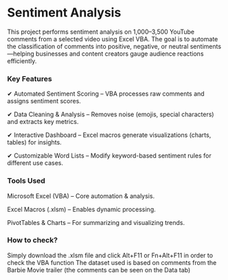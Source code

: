 # Sentiment Analysis

This project performs sentiment analysis on 1,000–3,500 YouTube comments from a selected video using Excel VBA. The goal is to automate the classification of comments into positive, negative, or neutral sentiments—helping businesses and content creators gauge audience reactions efficiently.

### Key Features

✔ Automated Sentiment Scoring – VBA processes raw comments and assigns sentiment scores.

✔ Data Cleaning & Analysis – Removes noise (emojis, special characters) and extracts key metrics.

✔ Interactive Dashboard – Excel macros generate visualizations (charts, tables) for insights.

✔ Customizable Word Lists – Modify keyword-based sentiment rules for different use cases.

### Tools Used

Microsoft Excel (VBA) – Core automation & analysis.

Excel Macros (.xlsm) – Enables dynamic processing.

PivotTables & Charts – For summarizing and visualizing trends.

### How to check?
Simply download the .xlsm file and click Alt+F11 or Fn+Alt+F11 in order to check the VBA function
The dataset used is based on comments from the Barbie Movie trailer (the comments can be seen on the Data tab)

